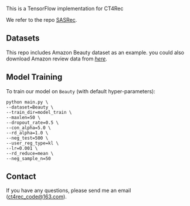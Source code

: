 This is a TensorFlow implementation for CT4Rec

We refer to the repo [SASRec](https://github.com/kang205/SASRec).

## Datasets

This repo includes Amazon Beauty dataset as an example. you could also download Amazon review data from *[here](http://jmcauley.ucsd.edu/data/amazon/index.html)*.

## Model Training

To train our model on `Beauty` (with default hyper-parameters): 

```
python main.py \
--dataset=Beauty \
--train_dir=model_train \
--maxlen=50 \
--dropout_rate=0.5 \
--con_alpha=5.0 \
--rd_alpha=1.0 \
--neg_test=500 \
--user_reg_type=kl \
--lr=0.001 \
--rd_reduce=mean \
--neg_sample_n=50
```

## Contact

If you have any questions, please send me an email (ct4rec_code@163.com).

